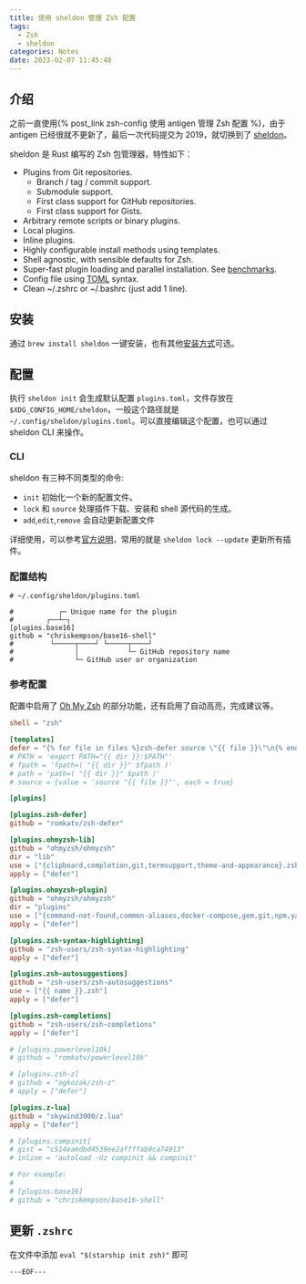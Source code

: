 ```yaml
---
title: 使用 sheldon 管理 Zsh 配置
tags:
  - Zsh
  - sheldon
categories: Notes
date: 2023-02-07 11:45:48
---
```



## 介绍

之前一直使用{% post_link zsh-config 使用 antigen 管理 Zsh 配置 %}，由于 antigen 已经很就不更新了，最后一次代码提交为 2019，就切换到了 [sheldon](https://github.com/rossmacarthur/sheldon)。

sheldon 是 Rust 编写的 Zsh 包管理器，特性如下：

- Plugins from Git repositories.
  - Branch / tag / commit support.
  - Submodule support.
  - First class support for GitHub repositories.
  - First class support for Gists.
- Arbitrary remote scripts or binary plugins.
- Local plugins.
- Inline plugins.
- Highly configurable install methods using templates.
- Shell agnostic, with sensible defaults for Zsh.
- Super-fast plugin loading and parallel installation. See [benchmarks](https://github.com/rossmacarthur/zsh-plugin-manager-benchmark).
- Config file using [TOML](https://toml.io/) syntax.
- Clean ~/.zshrc or ~/.bashrc (just add 1 line).


## 安装

通过 `brew install sheldon` 一键安装，也有其他[安装方式](https://sheldon.cli.rs/Installation.html)可选。

## 配置

执行 `sheldon init` 会生成默认配置 `plugins.toml`，文件存放在 `$XDG_CONFIG_HOME/sheldon`，一般这个路径就是 `~/.config/sheldon/plugins.toml`。可以直接编辑这个配置，也可以通过 sheldon CLI 来操作。

### CLI
sheldon 有三种不同类型的命令:

- `init` 初始化一个新的配置文件。
- `lock` 和 `source` 处理插件下载、安装和 shell 源代码的生成。
- `add`,`edit`,`remove` 会自动更新配置文件

详细使用，可以参考[官方说明](https://sheldon.cli.rs/Command-line-interface.html)，常用的就是 `sheldon lock --update` 更新所有插件。

### 配置结构
```
# ~/.config/sheldon/plugins.toml

#           ┌─ Unique name for the plugin
#        ┌──┴─┐
[plugins.base16]
github = "chriskempson/base16-shell"
#         └─────┬────┘ └─────┬────┘
#               │            └─ GitHub repository name
#               └─ GitHub user or organization
```

<!-- more -->

### 参考配置

配置中启用了 [Oh My Zsh](https://github.com/ohmyzsh) 的部分功能，还有启用了自动高亮，完成建议等。

```toml
shell = "zsh"

[templates]
defer = "{% for file in files %}zsh-defer source \"{{ file }}\"\n{% endfor %}"
# PATH = 'export PATH="{{ dir }}:$PATH"'
# fpath = 'fpath=( "{{ dir }}" $fpath )'
# path = 'path=( "{{ dir }}" $path )'
# source = {value = 'source "{{ file }}"', each = true}

[plugins]

[plugins.zsh-defer]
github = "romkatv/zsh-defer"

[plugins.ohmyzsh-lib]
github = "ohmyzsh/ohmyzsh"
dir = "lib"
use = ["{clipboard,completion,git,termsupport,theme-and-appearance}.zsh"]
apply = ["defer"]

[plugins.ohmyzsh-plugin]
github = "ohmyzsh/ohmyzsh"
dir = "plugins"
use = ["{command-not-found,common-aliases,docker-compose,gem,git,npm,yarn,kubectl}/*.plugin.zsh"]
apply = ["defer"]

[plugins.zsh-syntax-highlighting]
github = "zsh-users/zsh-syntax-highlighting"
apply = ["defer"]

[plugins.zsh-autosuggestions]
github = "zsh-users/zsh-autosuggestions"
use = ["{{ name }}.zsh"]
apply = ["defer"]

[plugins.zsh-completions]
github = "zsh-users/zsh-completions"
apply = ["defer"]

# [plugins.powerlevel10k]
# github = "romkatv/powerlevel10k"

# [plugins.zsh-z]
# github = "agkozak/zsh-z"
# apply = ["defer"]

[plugins.z-lua]
github = "skywind3000/z.lua"
apply = ["defer"]

# [plugins.compinit]
# gist = "c514eaedbd4539ee2affffab9ca74913"
# inline = 'autoload -Uz compinit && compinit'

# For example:
#
# [plugins.base16]
# github = "chriskempson/base16-shell"
```

## 更新 `.zshrc`

在文件中添加 `eval "$(starship init zsh)"` 即可

`---EOF---`